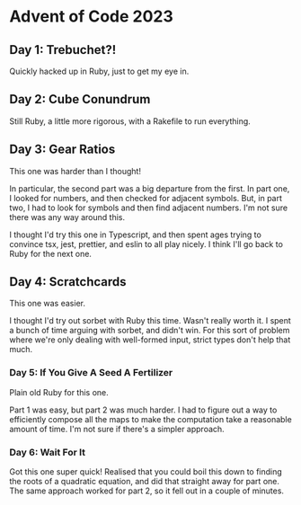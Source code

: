 # Advent of Code 2023

## Day 1: Trebuchet?!

Quickly hacked up in Ruby, just to get my eye in.

## Day 2: Cube Conundrum

Still Ruby, a little more rigorous, with a Rakefile to run everything.

## Day 3: Gear Ratios

This one was harder than I thought!

In particular, the second part was a big departure from the first. In part one,
I looked for numbers, and then checked for adjacent symbols. But, in part two,
I had to look for symbols and then find adjacent numbers. I'm not sure there
was any way around this.

I thought I'd try this one in Typescript, and then spent ages trying to
convince tsx, jest, prettier, and eslin to all play nicely. I think I'll go
back to Ruby for the next one.

## Day 4: Scratchcards

This one was easier.

I thought I'd try out sorbet with Ruby this time. Wasn't really worth it. I
spent a bunch of time arguing with sorbet, and didn't win. For this sort of
problem where we're only dealing with well-formed input, strict types don't
help that much.

### Day 5: If You Give A Seed A Fertilizer

Plain old Ruby for this one.

Part 1 was easy, but part 2 was much harder. I had to figure out a way to
efficiently compose all the maps to make the computation take a reasonable
amount of time. I'm not sure if there's a simpler approach.

### Day 6: Wait For It

Got this one super quick! Realised that you could boil this down to finding the
roots of a quadratic equation, and did that straight away for part one. The
same approach worked for part 2, so it fell out in a couple of minutes.
